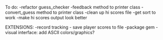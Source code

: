 To do:
  -refactor guess_checker
        -feedback method to printer class
        -convert_guess method to printer class
  -clean up hi scores file
  -get sort to work
  -make hi scores output look better

EXTENSIONS:
  -record tracking - save player scores to file
  -package gem
  -visual interface: add ASCII colors/graphics?
